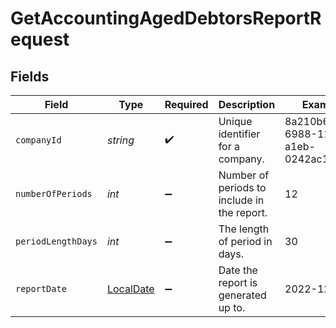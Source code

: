 # GetAccountingAgedDebtorsReportRequest


## Fields

| Field                                                               | Type                                                                | Required                                                            | Description                                                         | Example                                                             |
| ------------------------------------------------------------------- | ------------------------------------------------------------------- | ------------------------------------------------------------------- | ------------------------------------------------------------------- | ------------------------------------------------------------------- |
| `companyId`                                                         | *string*                                                            | :heavy_check_mark:                                                  | Unique identifier for a company.                                    | 8a210b68-6988-11ed-a1eb-0242ac120002                                |
| `numberOfPeriods`                                                   | *int*                                                               | :heavy_minus_sign:                                                  | Number of periods to include in the report.                         | 12                                                                  |
| `periodLengthDays`                                                  | *int*                                                               | :heavy_minus_sign:                                                  | The length of period in days.                                       | 30                                                                  |
| `reportDate`                                                        | [LocalDate](https://nodatime.org/3.1.x/api/NodaTime.LocalDate.html) | :heavy_minus_sign:                                                  | Date the report is generated up to.                                 | 2022-12-31                                                          |